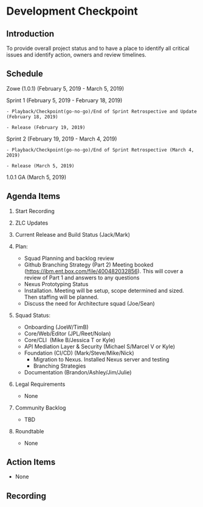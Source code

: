 # Development Checkpoint

Introduction
------------
To provide overall project status and to have a place to identify all critical issues and identify action, owners and review timelines.

Schedule
--------
Zowe (1.0.1) (February 5, 2019 -	March 5, 2019)

  Sprint 1 (February 5, 2019	- February 18, 2019)

    - Playback/Checkpoint(go-no-go)/End of Sprint Retrospective and Update (February 18, 2019)

    - Release (February 19, 2019)

  Sprint 2 (February 19, 2019 - March 4, 2019)

    - Playback/Checkpoint(go-no-go)/End of Sprint Retrospective (March 4, 2019)

    - Release (March 5, 2019)

1.0.1 GA (March 5, 2019)

Agenda Items
------------
1. Start Recording
2. ZLC Updates
3. Current Release and Build Status (Jack/Mark)
4. Plan:
    - Squad Planning and backlog review
    - Github Branching Strategy (Part 2) Meeting booked (https://ibm.ent.box.com/file/400482032856). This will cover a review of Part 1 and answers to any questions
    - Nexus Prototyping Status
    - Installation. Meeting will be setup, scope determined and sized. Then staffing will be planned.
    - Discuss the need for Architecture squad  (Joe/Sean)
5. Squad Status:
    - Onboarding (JoeW/TimB)
    - Core/Web/Editor (JPL/Reet/Nolan)
    - Core/CLI  (Mike B/Jessica T or Kyle)
    - API Mediation Layer & Security (Michael S/Marcel V or Kyle)
    - Foundation (CI/CD) (Mark/Steve/Mike/Nick)
      - Migration to Nexus. Installed Nexus server and testing
      - Branching Strategies
    - Documentation (Brandon/Ashley/Jim/Julie)

6. Legal Requirements
    - None

7. Community Backlog
    - TBD
8. Roundtable
    - None

Action Items
------------
- None


Recording
-------------------------
